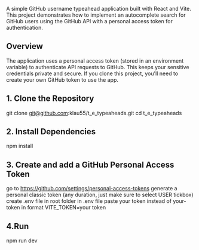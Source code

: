 A simple GitHub username typeahead application built with React and Vite. This project demonstrates how to implement an autocomplete search for GitHub users using the GitHub API with a personal access token for authentication.

## Overview
The application uses a personal access token (stored in an environment variable) to authenticate API requests to GitHub. This keeps your sensitive credentials private and secure. If you clone this project, you'll need to create your own GitHub token to use the app.

## 1. Clone the Repository
git clone git@github.com:klau55/t_e_typeaheads.git
cd t_e_typeaheads

## 2. Install Dependencies
npm install

## 3. Create and add a GitHub Personal Access Token
go to https://github.com/settings/personal-access-tokens
generate a personal classic token (any duration, just make sure to select USER tickbox)
create .env file in root folder
in .env file paste your token instead of your-token in format VITE_TOKEN=your token

## 4.Run
npm run dev
